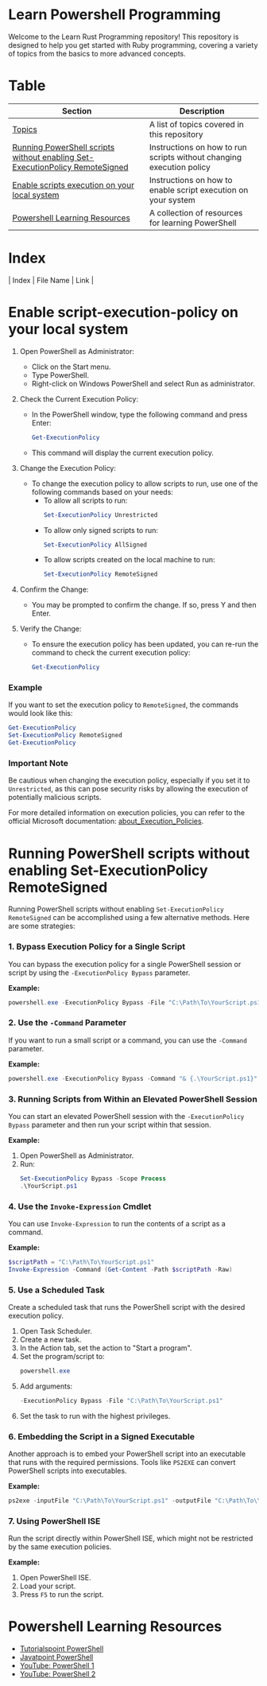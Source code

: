 # Learn Powershell Programming
Welcome to the Learn Rust Programming repository! This repository is designed to help you get started with Ruby programming, covering a variety of topics from the basics to more advanced concepts.
 

# Table

| Section                                                                      | Description                                              |
|------------------------------------------------------------------------------|----------------------------------------------------------|
| [Topics](#Index)                                                             | A list of topics covered in this repository              |
| [Running PowerShell scripts without enabling Set-ExecutionPolicy RemoteSigned](#Running-PowerShell-scripts-without-enabling-Set-ExecutionPolicy-RemoteSigned) | Instructions on how to run scripts without changing execution policy |
| [Enable scripts execution on your local system](#Enable-script-execution-policy-on-your-local-system) | Instructions on how to enable script execution on your system |
| [Powershell Learning Resources](#Powershell-Learning-Resources)              | A collection of resources for learning PowerShell        |

# Index
| Index | File Name                | Link                                                                                                        |


# Enable script-execution-policy on your local system
1. Open PowerShell as Administrator:
   - Click on the Start menu.
   - Type PowerShell.
   - Right-click on Windows PowerShell and select Run as administrator.

2. Check the Current Execution Policy:
   - In the PowerShell window, type the following command and press Enter:
     ```powershell
     Get-ExecutionPolicy
     ```
   - This command will display the current execution policy.

3. Change the Execution Policy:
   - To change the execution policy to allow scripts to run, use one of the following commands based on your needs:
     - To allow all scripts to run:
       ```powershell
       Set-ExecutionPolicy Unrestricted
       ```
     - To allow only signed scripts to run:
       ```powershell
       Set-ExecutionPolicy AllSigned
       ```
     - To allow scripts created on the local machine to run:
       ```powershell
       Set-ExecutionPolicy RemoteSigned
       ```

4. Confirm the Change:
   - You may be prompted to confirm the change. If so, press Y and then Enter.

5. Verify the Change:
   - To ensure the execution policy has been updated, you can re-run the command to check the current execution policy:
     ```powershell
     Get-ExecutionPolicy
     ```

### Example
If you want to set the execution policy to `RemoteSigned`, the commands would look like this:

```powershell
Get-ExecutionPolicy
Set-ExecutionPolicy RemoteSigned
Get-ExecutionPolicy
```

### Important Note
Be cautious when changing the execution policy, especially if you set it to `Unrestricted`, 
as this can pose security risks by allowing the execution of potentially malicious scripts.

For more detailed information on execution policies, you can refer to the official Microsoft documentation:
 [about_Execution_Policies](https://docs.microsoft.com/en-us/powershell/module/microsoft.powershell.core/about/about_execution_policies).



# Running PowerShell scripts without enabling Set-ExecutionPolicy RemoteSigned

Running PowerShell scripts without enabling `Set-ExecutionPolicy RemoteSigned` can be accomplished using a few alternative methods. Here are some strategies:

### 1. Bypass Execution Policy for a Single Script
You can bypass the execution policy for a single PowerShell session or script by using the `-ExecutionPolicy Bypass` parameter.

**Example:**
```powershell
powershell.exe -ExecutionPolicy Bypass -File "C:\Path\To\YourScript.ps1"
```

### 2. Use the `-Command` Parameter
If you want to run a small script or a command, you can use the `-Command` parameter.

**Example:**
```powershell
powershell.exe -ExecutionPolicy Bypass -Command "& {.\YourScript.ps1}"
```

### 3. Running Scripts from Within an Elevated PowerShell Session
You can start an elevated PowerShell session with the `-ExecutionPolicy Bypass` parameter and then run your script within that session.

**Example:**
1. Open PowerShell as Administrator.
2. Run:
   ```powershell
   Set-ExecutionPolicy Bypass -Scope Process
   .\YourScript.ps1
   ```

### 4. Use the `Invoke-Expression` Cmdlet
You can use `Invoke-Expression` to run the contents of a script as a command.

**Example:**
```powershell
$scriptPath = "C:\Path\To\YourScript.ps1"
Invoke-Expression -Command (Get-Content -Path $scriptPath -Raw)
```

### 5. Use a Scheduled Task
Create a scheduled task that runs the PowerShell script with the desired execution policy.

1. Open Task Scheduler.
2. Create a new task.
3. In the Action tab, set the action to "Start a program".
4. Set the program/script to:
   ```powershell
   powershell.exe
   ```
5. Add arguments:
   ```powershell
   -ExecutionPolicy Bypass -File "C:\Path\To\YourScript.ps1"
   ```
6. Set the task to run with the highest privileges.

### 6. Embedding the Script in a Signed Executable
Another approach is to embed your PowerShell script into an executable that runs with the required permissions. Tools like `PS2EXE` can convert PowerShell scripts into executables.

**Example:**
```powershell
ps2exe -inputFile "C:\Path\To\YourScript.ps1" -outputFile "C:\Path\To\YourScript.exe"
```

### 7. Using PowerShell ISE
Run the script directly within PowerShell ISE, which might not be restricted by the same execution policies.

**Example:**
1. Open PowerShell ISE.
2. Load your script.
3. Press `F5` to run the script.


# Powershell Learning Resources

- [Tutorialspoint PowerShell](https://www.tutorialspoint.com/powershell/index.htm)
- [Javatpoint PowerShell](https://www.javatpoint.com/powershell)
- [YouTube: PowerShell 1](https://www.youtube.com/watch?v=nKhcJ6xcPe8)
- [YouTube: PowerShell 2](https://www.youtube.com/watch?v=bPt6DH8NYPY)
